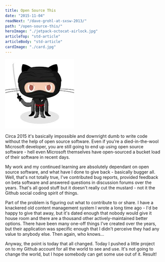 ```yaml
---
title: Open Source This
date: "2015-11-04"
readNext: "/dave-grohl-at-sxsw-2013/"
path: "/open-source-this/"
heroImage: "./jetpack-octocat-airlock.jpg"
articleTop: "std-article"
articleBody: "std-article"
cardImage: "./card.jpg"
---
```




![GIT NINJA!](./gitninja.jpeg)


Circa 2015 it's basically impossible and downright dumb to write code without the help of open source software. Even if you're a died-in-the-wool Microsoft developer, you are still going to end up using open source software - hell even Microsoft themselves have open-sourced a bucket load of their software in recent days.

My work and my continued learning are absolutely dependant on open source software, and what have I done to give back - basically bugger all. Well, that's not totally true, I've contributed bug reports, provided feedback on beta software and answered questions in discussion forums over the years. That's all good stuff but it doesn't really cut the mustard - not it the Github social coding spirit of things.

Part of the problem is figuring out what to contribute to or share. I have a knackered old content management system I wrote a long time ago - I'd be happy to give that away, but it's dated enough that nobody would give it house room and there are a thousand other actively-maintained better options. There have been many one-off things I've created over the years, but their application was specific enough that I didn't perceive they had any value to anybody else. Then again, who knows...

Anyway, the point is today that all changed. Today I pushed a little project on to my Github account for all the world to see and use. It's not going to change the world, but I hope somebody can get some use out of it. Result!
